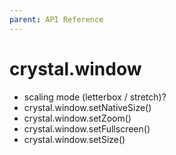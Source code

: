 ```yaml
---
parent: API Reference
---
```


# crystal.window

- scaling mode (letterbox / stretch)?
- crystal.window.setNativeSize()
- crystal.window.setZoom()
- crystal.window.setFullscreen()
- crystal.window.setSize()
